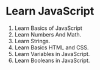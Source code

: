 # Learn JavaScript

1. Learn Basics of JavaScript
2. Learn Numbers And Math.
3. Learn Strings.
4. Learn Basics HTML and CSS.
5. Learn Variables in JavaScript.
7. Learn Booleans in JavaScript.
